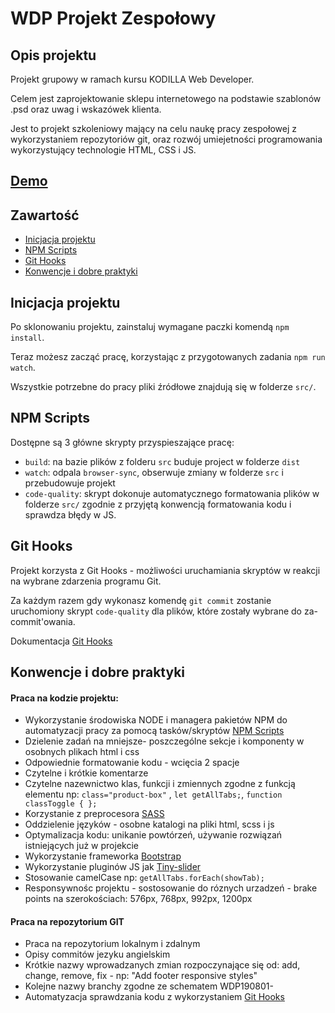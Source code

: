 # WDP Projekt Zespołowy

## Opis projektu

Projekt grupowy w ramach kursu KODILLA Web Developer.

Celem jest zaprojektowanie sklepu internetowego na podstawie szablonów .psd oraz uwag i wskazówek klienta.

Jest to projekt szkoleniowy mający na celu naukę pracy zespołowej z wykorzystaniem repozytoriów git, oraz rozwój umiejetności programowania wykorzystujący technologie HTML, CSS i JS.

## [Demo](https://suspicious-mccarthy-ad0c34.netlify.com/)

## Zawartość

- [Inicjacja projektu](#inicjacja-projektu)
- [NPM Scripts](#npm-scripts)
- [Git Hooks](#git-hooks)
- [Konwencje i dobre praktyki](#konwencje-i-dobre-praktyki)

## Inicjacja projektu

Po sklonowaniu projektu, zainstaluj wymagane paczki komendą `npm install`.

Teraz możesz zacząć pracę, korzystając z przygotowanych zadania `npm run watch`.

Wszystkie potrzebne do pracy pliki źródłowe znajdują się w folderze `src/`.

## NPM Scripts

Dostępne są 3 główne skrypty przyspieszające pracę:

- `build`: na bazie plików z folderu `src` buduje project w folderze `dist`
- `watch`: odpala `browser-sync`, obserwuje zmiany w folderze `src` i przebudowuje projekt
- `code-quality`: skrypt dokonuje automatycznego formatowania plików w folderze `src/`
  zgodnie z przyjętą konwencją formatowania kodu i sprawdza błędy w JS.

## Git Hooks

Projekt korzysta z Git Hooks - możliwości uruchamiania skryptów w reakcji na wybrane zdarzenia programu Git.

Za każdym razem gdy wykonasz komendę `git commit` zostanie uruchomiony skrypt `code-quality`
dla plików, które zostały wybrane do za-commit'owania.

Dokumentacja [Git Hooks](https://githooks.com/)

## Konwencje i dobre praktyki

#### Praca na kodzie projektu:

- Wykorzystanie środowiska NODE i managera pakietów NPM do automatyzacji pracy za pomocą tasków/skryptów [NPM Scripts](#npm-scripts)
- Dzielenie zadań na mniejsze- poszczególne sekcje i komponenty w osobnych plikach html i css
- Odpowiednie formatowanie kodu - wcięcia 2 spacje
- Czytelne i krótkie komentarze
- Czytelne nazewnictwo klas, funkcji i zmiennych zgodne z funkcją elementu np:
  `class="product-box"` , `let getAllTabs;`, `function classToggle { };`
- Korzystanie z preprocesora [SASS](https://sass-lang.com)
- Oddzielenie języków - osobne katalogi na pliki html, scss i js
- Optymalizacja kodu: unikanie powtórzeń, używanie rozwiązań istniejących już w projekcie
- Wykorzystanie frameworka [Bootstrap](https://getbootstrap.com/)
- Wykorzystanie pluginów JS jak [Tiny-slider](https://github.com/ganlanyuan/tiny-slider)
- Stosowanie camelCase np: `getAllTabs.forEach(showTab);`
- Responsywnośc projektu - sostosowanie do róznych urzadzeń - brake points na szerokościach: 576px, 768px, 992px, 1200px

#### Praca na repozytorium GIT

- Praca na repozytorium lokalnym i zdalnym
- Opisy commitów jezyku angielskim
- Krótkie nazwy wprowadzanych zmian rozpoczynające się od: add, change, remove, fix - np: "Add footer responsive styles"
- Kolejne nazwy branchy zgodne ze schematem WDP190801-
- Automatyzacja sprawdzania kodu z wykorzystaniem [Git Hooks](#git-hooks)
